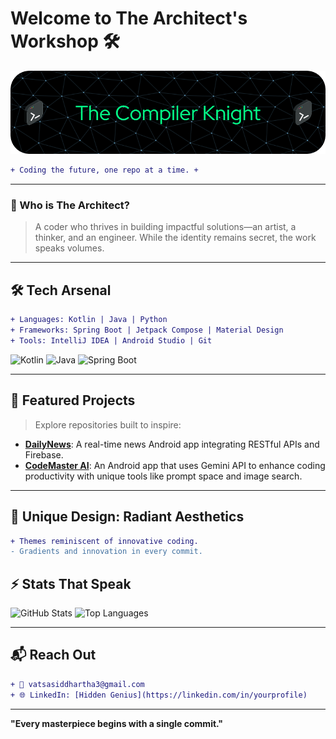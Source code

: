 # Welcome to **The Architect**'s Workshop 🛠️

![Profile Banner](https://github.com/vatsasiddhartha/Assets/blob/main/github-header-image.png)

```diff
+ Coding the future, one repo at a time. +
```

---

### 🌟 Who is The Architect?
> A coder who thrives in building impactful solutions—an artist, a thinker, and an engineer. While the identity remains secret, the work speaks volumes. 

---

## 🛠️ Tech Arsenal
```diff
+ Languages: Kotlin | Java | Python
+ Frameworks: Spring Boot | Jetpack Compose | Material Design
+ Tools: IntelliJ IDEA | Android Studio | Git
```

![Kotlin](https://img.shields.io/badge/-Kotlin-0095D5?style=for-the-badge&logo=kotlin&logoColor=white)
![Java](https://img.shields.io/badge/-Java-ED8B00?style=for-the-badge&logo=openjdk&logoColor=white)
![Spring Boot](https://img.shields.io/badge/-Spring%20Boot-6DB33F?style=for-the-badge&logo=spring-boot&logoColor=white)

---

## 🌌 Featured Projects

> Explore repositories built to inspire:

- **[DailyNews](https://github.com/vatsasiddhartha/DailyNews)**: A real-time news Android app integrating RESTful APIs and Firebase.
- **[CodeMaster AI](https://github.com/vatsasiddhartha/CodeMasterAI)**: An Android app that uses Gemini API to enhance coding productivity with unique tools like prompt space and image search.

---

## 🎨 Unique Design: Radiant Aesthetics
```diff
+ Themes reminiscent of innovative coding.
- Gradients and innovation in every commit.
```

## ⚡ Stats That Speak
![GitHub Stats](https://github-readme-stats.vercel.app/api?username=vatsasiddhartha&show_icons=true&theme=gruvbox)
![Top Languages](https://github-readme-stats.vercel.app/api/top-langs/?username=vatsasiddhartha&layout=compact&theme=gruvbox)

---

## 📬 Reach Out
```diff
+ 📧 vatsasiddhartha3@gmail.com
+ 🌐 LinkedIn: [Hidden Genius](https://linkedin.com/in/yourprofile)
```

---

**"Every masterpiece begins with a single commit."**

